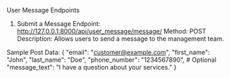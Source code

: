 
 User Message  Endpoints

 
1. Submit a Message
Endpoint: http://127.0.0.1:8000/api/user_message/message/
Method: POST
Description: Allows users to send a message to the management team.

Sample Post Data:
{
    "email": "customer@example.com",
    "first_name": "John",
    "last_name": "Doe",
    "phone_number": "1234567890", # Optional
    "message_text": "I have a question about your services."
}